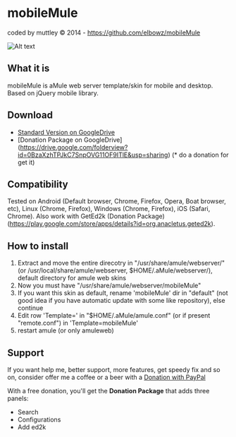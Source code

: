 mobileMule 
==========
coded by muttley © 2014 - https://github.com/elbowz/mobileMule

![Alt text](http://s13.postimg.org/iahsdd8br/responsive_showcase_mockup.jpg)

What it is
----------
mobileMule is aMule web server template/skin for mobile and desktop. Based on jQuery mobile library.

Download
--------
 * [Standard Version on GoogleDrive](https://drive.google.com/folderview?id=0BzaXzhTPJkC7WFFIM09uYm4zSk0&usp=sharing#list)
 * [Donation Package on GoogleDrive] (https://drive.google.com/folderview?id=0BzaXzhTPJkC7SnpOVG11OF9ITlE&usp=sharing) (* do a donation for get it)

Compatibility
-------------
Tested on Android (Default browser, Chrome, Firefox, Opera, Boat browser, etc), Linux (Chrome, Firefox), Windows (Chrome, Firefox), iOS (Safari, Chrome).
Also work with GetEd2k (Donation Package) (https://play.google.com/store/apps/details?id=org.anacletus.geted2k).

How to install
--------------
1. Extract and move the entire direcotry in "/usr/share/amule/webserver/" (or /usr/local/share/amule/webserver, $HOME/.aMule/webserver/), default directory for amule web skins
2. Now you must have "/usr/share/amule/webserver/mobileMule"
3. If you want this skin as default, rename 'mobileMule' dir in "default" (not good idea if you have automatic update with some like repository), else continue 
4. Edit row 'Template=' in "$HOME/.aMule/amule.conf" (or if present "remote.conf") in 'Template=mobileMule'
5. restart amule (or only amuleweb)

Support
-------
If you want help me, better support, more features, get speedy fix and so on, consider offer me a coffee or a beer with a [Donation with PayPal](https://www.paypal.com/cgi-bin/webscr?cmd=_donations&business=muttley%2ebd%40gmail%2ecom&lc=IT&item_name=mobileMule&item_number=aMule%20web%20mobile%20skin&currency_code=EUR&bn=PP%2dDonationsBF%3abtn_donate_LG%2egif%3aNonHosted)

With a free donation, you'll get the **Donation Package** that adds three panels:

* Search
* Configurations
* Add ed2k
